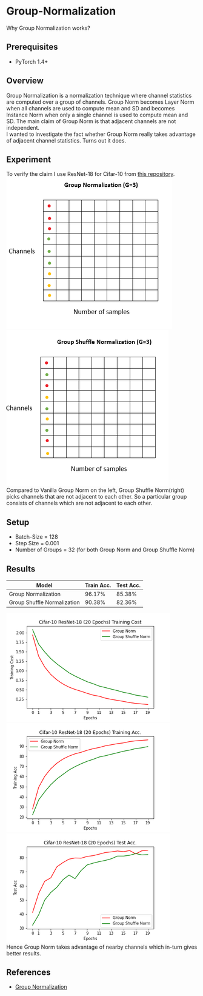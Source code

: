 # Group-Normalization
Why Group Normalization works?
## Prerequisites

- PyTorch 1.4+


## Overview

Group Normalization is a normalization technique where channel statistics are computed over a group of channels. Group Norm becomes Layer Norm when all channels are used to compute mean and SD and becomes Instance Norm when only a single channel is used to compute mean and SD. The main claim of Group Norm is that adjacent channels are not independent.<br>
I wanted to investigate the fact whether Group Norm really takes advantage of adjacent channel statistics. Turns out it does.

## Experiment

To verify the claim I use ResNet-18 for Cifar-10 from <a href = "https://github.com/kuangliu/pytorch-cifar">this repository</a>.<br>
![alt-text-1](images/GroupNormalization.PNG "GN1") ![alt-text-2](images/GroupShuffleNormalization.PNG "GSN1")<br>
Compared to Vanilla Group Norm on the left, Group Shuffle Norm(right) picks channels that are not adjacent to each other. So a particular group consists of channels which are not adjacent to each other.

## Setup

- Batch-Size = 128
- Step Size = 0.001
- Number of Groups = 32 (for both Group Norm and Group Shuffle Norm)

## Results
| Model   | Train Acc. | Test Acc.  |
| ------- | ---------- | ---------  |
| Group Normalization | 96.17% | 85.38% |  
| Group Shuffle Normalization| 90.38% | 82.36% |

![alt-text-1](images/cost.png "cost") ![alt-text-2](images/trainAcc.png "trainacc")![alt-text-3](images/testAcc.png "testacc")<br>
Hence Group Norm takes advantage of nearby channels which in-turn gives better results.

## References

- <a href = "https://arxiv.org/pdf/1803.08494.pdf">Group Normalization</a>
